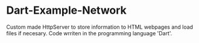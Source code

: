# Dart-Example-Network
Custom made HttpServer to store information to HTML webpages and load files if necesary. Code wrriten in the programming language 'Dart'. 

